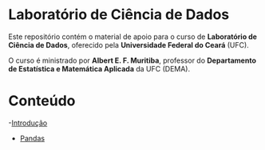 # Laboratório de Ciência de Dados

Este repositório contém o material de apoio para o curso de **Laboratório de Ciência de Dados**, oferecido pela **Universidade Federal do Ceará** (UFC).

O curso é ministrado por **Albert E. F. Muritiba**, professor do **Departamento de Estatística e Matemática Aplicada** da UFC (DEMA).

# Conteúdo

-[Introdução](01_introducao.html)

- [Pandas](12_python_pandas.html)